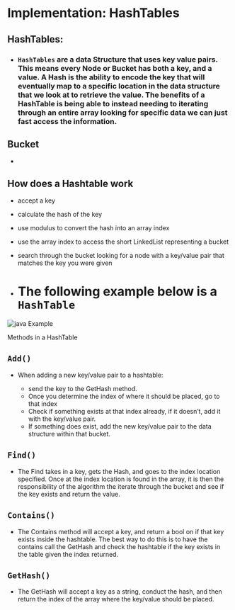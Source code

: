 # Implementation: HashTables



## HashTables:

- ### `HashTables` are a data Structure that uses key value pairs. This means every Node or Bucket has both a key, and a value. A Hash is the ability to encode the key that will eventually map to a specific location in the data structure that we look at to retrieve the value. The benefits of a HashTable is being able to instead needing to iterating through an entire array looking for specific data we can just fast access the information. 

## Bucket
  - 

## How does a Hashtable work
- accept a key
- calculate the hash of the key
- use modulus to convert the hash into an array index
- use the array index to access the short LinkedList representing a bucket
- search through the bucket looking for a node with a key/value pair that matches the key you were given

- # The following example below is a `HashTable`

![java Example](https://howtodoinjava.com/wp-content/uploads/2018/10/hashtable.gif)

Methods in a HashTable

## `Add()`
- When adding a new key/value pair to a hashtable:

  - send the key to the GetHash method.
  - Once you determine the index of where it should be placed, go to that index
  - Check if something exists at that index already, if it doesn’t, add it with the key/value pair.
  - If something does exist, add the new key/value pair to the data structure within that bucket.
## `Find()`
  - The Find takes in a key, gets the Hash, and goes to the index location specified. Once at the index location is found in the array, it is then the responsibility of the algorithm the iterate through the bucket and see if the key exists and return the value.

## `Contains()`
  - The Contains method will accept a key, and return a bool on if that key exists inside the hashtable. The best way to do this is to have the contains call the GetHash and check the hashtable if the key exists in the table given the index returned.

## `GetHash()`
  - The GetHash will accept a key as a string, conduct the hash, and then return the index of the array where the key/value should be placed.
